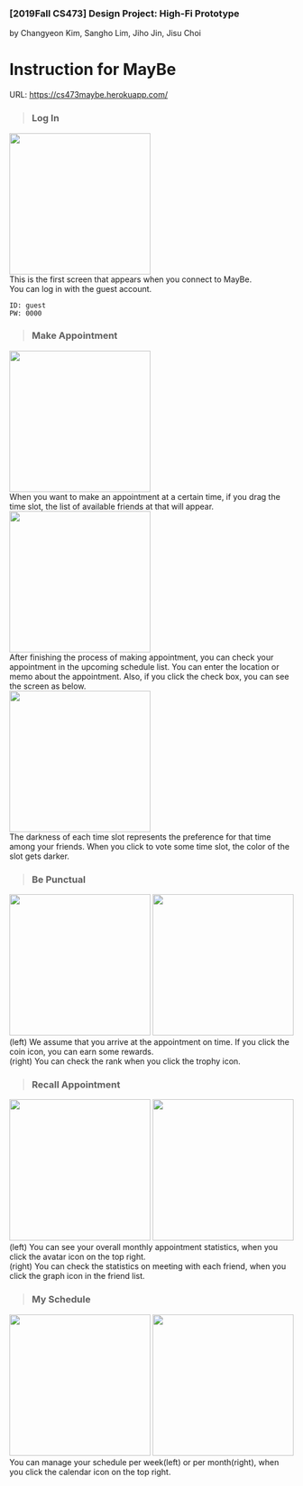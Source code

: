 ### [2019Fall CS473] <b>Design Project: High-Fi Prototype</b><br>
by Changyeon Kim, Sangho Lim, Jiho Jin, Jisu Choi
# Instruction for <b>MayBe</b>

URL: https://cs473maybe.herokuapp.com/

>### <b>Log In</b>
<img src="./screenshots/login.jpeg" width="250"/><br>
This is the first screen that appears when you connect to MayBe.<br>
You can log in with the guest account.<br>
```
ID: guest
PW: 0000
```

>### <b>Make Appointment</b>
<img src="./screenshots/drag_timeslot.jpeg" width="250"/><br>
When you want to make an appointment at a certain time,
if you drag the time slot, the list of available friends at that will appear.<br>
<img src="./screenshots/upcoming_list.jpeg" width="250"/><br>
After finishing the process of making appointment, you can check your appointment in the upcoming schedule list. You can enter the location or memo about the appointment. Also, if you click the check box, you can see the screen as below.<br>
<img src="./screenshots/vote.jpeg" width="250"/><br>
The darkness of each time slot represents the preference for that time among your friends.
When you click to vote some time slot, the color of the slot gets darker. 

>### <b>Be Punctual</b>
<img src="./screenshots/reward_get.jpeg" width="250"/>
<img src="./screenshots/reward_20.jpeg" width="250"/><br>
(left) We assume that you arrive at the appointment on time. If you click the coin icon, you can earn some rewards.<br>
(right) You can check the rank when you click the trophy icon.

>### <b>Recall Appointment</b>
<div><img src="./screenshots/statistics_monthly.jpeg" width="250"/>
<img src="./screenshots/statistics_friend.jpeg" width="250"/></div>
(left) You can see your overall monthly appointment statistics, when you click the avatar icon on the top right.<br>
(right) You can check the statistics on meeting with each friend, when you click the graph icon in the friend list.

> ### <b>My Schedule</b>
<img src="./screenshots/schedule_weekly.jpeg" width="250"/>
<img src="./screenshots/schedule_monthly.jpeg" width="250"/><br>
You can manage your schedule per week(left) or per month(right), when you click the calendar icon on the top right.
